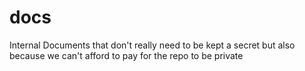 # docs
Internal Documents that don't really need to be kept a secret but also because we can't afford to pay for the repo to be private
